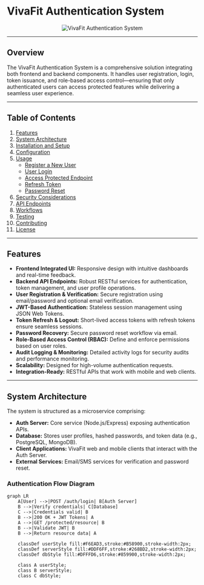 # VivaFit Authentication System

<div align="center">
  <img src="https://via.placeholder.com/600x150?text=VivaFit+Authentication+System" alt="VivaFit Authentication System">
</div>

---

## Overview
The VivaFit Authentication System is a comprehensive solution integrating both frontend and backend components. It handles user registration, login, token issuance, and role-based access control—ensuring that only authenticated users can access protected features while delivering a seamless user experience.

---

## Table of Contents
1. [Features](#features)
2. [System Architecture](#system-architecture)
3. [Installation and Setup](#installation-and-setup)
4. [Configuration](#configuration)
5. [Usage](#usage)
   - [Register a New User](#register-a-new-user)
   - [User Login](#user-login)
   - [Access Protected Endpoint](#access-protected-endpoint)
   - [Refresh Token](#refresh-token)
   - [Password Reset](#password-reset)
6. [Security Considerations](#security-considerations)
7. [API Endpoints](#api-endpoints)
8. [Workflows](#workflows)
9. [Testing](#testing)
10. [Contributing](#contributing)
11. [License](#license)

---

## Features
- **Frontend Integrated UI:** Responsive design with intuitive dashboards and real-time feedback.
- **Backend API Endpoints:** Robust RESTful services for authentication, token management, and user profile operations.
- **User Registration & Verification:** Secure registration using email/password and optional email verification.
- **JWT-Based Authentication:** Stateless session management using JSON Web Tokens.
- **Token Refresh & Logout:** Short-lived access tokens with refresh tokens ensure seamless sessions.
- **Password Recovery:** Secure password reset workflow via email.
- **Role-Based Access Control (RBAC):** Define and enforce permissions based on user roles.
- **Audit Logging & Monitoring:** Detailed activity logs for security audits and performance monitoring.
- **Scalability:** Designed for high-volume authentication requests.
- **Integration-Ready:** RESTful APIs that work with mobile and web clients.

---

## System Architecture
The system is structured as a microservice comprising:

- **Auth Server:** Core service (Node.js/Express) exposing authentication APIs.
- **Database:** Stores user profiles, hashed passwords, and token data (e.g., PostgreSQL, MongoDB).
- **Client Applications:** VivaFit web and mobile clients that interact with the Auth Server.
- **External Services:** Email/SMS services for verification and password reset.

### Authentication Flow Diagram
```mermaid
graph LR
    A[User] -->|POST /auth/login| B[Auth Server]
    B -->|Verify credentials| C[Database]
    C -->|Credentials valid| B
    B -->|200 OK + JWT Tokens| A
    A -->|GET /protected/resource| B
    B -->|Validate JWT| B
    B -->|Return resource data| A

    classDef userStyle fill:#F6EAD3,stroke:#B58900,stroke-width:2px;
    classDef serverStyle fill:#DDF6FF,stroke:#268BD2,stroke-width:2px;
    classDef dbStyle fill:#DFFFD6,stroke:#859900,stroke-width:2px;

    class A userStyle;
    class B serverStyle;
    class C dbStyle;
